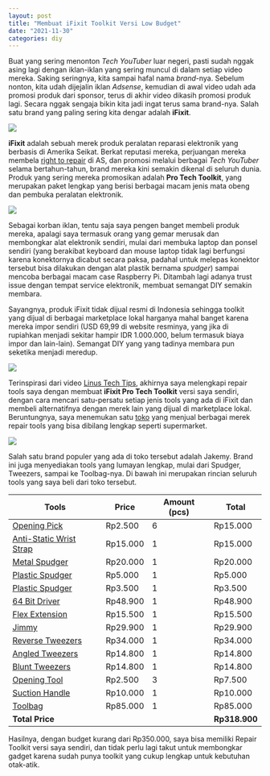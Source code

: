 ```yaml
---
layout: post
title: "Membuat iFixit Toolkit Versi Low Budget"
date: "2021-11-30"
categories: diy
---
```

 Buat yang sering menonton _Tech YouTuber_ luar negeri, pasti sudah nggak asing lagi dengan iklan-iklan yang sering muncul di dalam setiap video mereka. Saking seringnya, kita sampai hafal nama _brand_-nya. Sebelum nonton, kita udah dijejalin iklan _Adsense_, kemudian di awal video udah ada promosi produk dari sponsor, terus di akhir video dikasih promosi produk lagi. Secara nggak sengaja bikin kita jadi ingat terus sama brand-nya. Salah satu brand yang paling sering kita dengar adalah **iFixit**. 

![](https://upload.wikimedia.org/wikipedia/commons/thumb/8/8e/IFixit_logo.svg/800px-IFixit_logo.svg.png)

**iFixit** adalah sebuah merek produk peralatan reparasi elektronik yang berbasis di Amerika Seikat. Berkat reputasi mereka, perjuangan mereka membela [right to repair](https://www.ifixit.com/Right-to-Repair/Intro) di AS, dan promosi melalui berbagai _Tech YouTuber_ selama bertahun-tahun, brand mereka kini semakin dikenal di seluruh dunia. Produk yang sering mereka promosikan adalah **Pro Tech Toolkit**, yang merupakan paket lengkap yang berisi berbagai macam jenis mata obeng dan pembuka peralatan elektronik.

![](https://cdn-images-1.medium.com/max/800/1*3_EhNU9k6o3DW9y0xTSXDQ.jpeg)

Sebagai korban iklan, tentu saja saya pengen banget membeli produk mereka, apalagi saya termasuk orang yang gemar merusak dan membongkar alat elektronik sendiri, mulai dari membuka laptop dan ponsel sendiri (yang berakibat keyboard dan mouse laptop tidak lagi berfungsi karena konektornya dicabut secara paksa, padahal untuk melepas konektor tersebut bisa dilakukan dengan alat plastik bernama _spudger_) sampai mencoba berbagai macam case Raspberry Pi. Ditambah lagi adanya trust issue dengan tempat service elektronik, membuat semangat DIY semakin membara.

Sayangnya, produk iFixit tidak dijual resmi di Indonesia sehingga toolkit yang dijual di berbagai marketplace lokal harganya mahal banget karena mereka impor sendiri (USD 69,99 di website resminya, yang jika di rupiahkan menjadi sekitar hampir IDR 1.000.000, belum termasuk biaya impor dan lain-lain). Semangat DIY yang yang tadinya membara pun seketika menjadi meredup.

![](https://cdn-images-1.medium.com/max/800/1*P8qpkeVffmZdsZietl2dDQ.png)

Terinspirasi dari video [Linus Tech Tips](https://www.youtube.com/watch?v=Qo_vwhunO7I), akhirnya saya melengkapi repair tools saya dengan membuat **iFixit Pro Tech Toolkit** versi saya sendiri, dengan cara mencari satu-persatu setiap jenis tools yang ada di iFixit dan membeli alternatifnya dengan merek lain yang dijual di marketplace lokal. Beruntungnya, saya menemukan satu [toko](https://www.tokopedia.com/housesparepart/etalase/brand-jakemy-original) yang menjual berbagai merek repair tools yang bisa dibilang lengkap seperti supermarket. 

![](https://cdn-images-1.medium.com/max/800/1*42JU48sluXIqcFhC5QCCEA.png)

Salah satu brand populer yang ada di toko tersebut adalah Jakemy. Brand ini juga menyediakan tools yang lumayan lengkap, mulai dari Spudger, Tweezers, sampai ke Toolbag-nya. Di bawah ini merupakan rincian seluruh tools yang saya beli dari toko tersebut.

| Tools                                                                                                                          | Price    | Amount (pcs) | Total          |
| ------------------------------------------------------------------------------------------------------------------------------ | -------- | ------------ | -------------- |
| [Opening Pick](https://www.tokopedia.com/housesparepart/jakemy-jm-op014-smart-phone-opening-repair-tools-plastic-prying-picks) | Rp2.500  | 6            | Rp15.000       |
| [Anti-Static Wrist Strap](https://www.tokopedia.com/housesparepart/jakemy-gelang-antistatik-jm-e01)                            | Rp15.000 | 1            | Rp15.000       |
| [Metal Spudger](https://www.tokopedia.com/housesparepart/opening-tool-stanless-congkelan-pembuka-casing-3-in-1)                | Rp20.000 | 1            | Rp20.000       |
| [Plastic Spudger](https://www.tokopedia.com/housesparepart/opening-tool-merek-jakemy-jm-op04-original-spuder)                  | Rp5.000  | 1            | Rp5.000        |
| [Plastic Spudger](https://www.tokopedia.com/housesparepart/jakemy-jm-op017-repair-opening-tools-mobile-phone-spudger)          | Rp3.500  | 1            | Rp3.500        |
| [64 Bit Driver](https://www.tokopedia.com/housesparepart/jakemy-39-in-1-watch-repair-tools-kit-jm-8112)                        | Rp48.900 | 1            | Rp48.900       |
| [Flex Extension](https://www.tokopedia.com/housesparepart/jakemy-jm-h6-3x150mm-black-soft-extension-obeng-bar-flexibel)        | Rp15.500 | 1            | Rp15.500       |
| [Jimmy](https://www.tokopedia.com/housesparepart/opening-tool-merek-jakemy-jm-op12-original)                                   | Rp29.900 | 1            | Rp29.900       |
| [Reverse Tweezers](https://www.tokopedia.com/housesparepart/jm-t10-12-replaceable-anti-static-tweezer-set)                     | Rp34.000 | 1            | Rp34.000       |
| [Angled Tweezers](https://www.tokopedia.com/housesparepart/jakemy-anti-static-elbow-curved-tweezers-jm-t7-15)                  | Rp14.800 | 1            | Rp14.800       |
| [Blunt Tweezers](https://www.tokopedia.com/housesparepart/jakemy-anti-static-elbow-broad-tip-tweezers-jm-t7-13)                | Rp14.800 | 1            | Rp14.800       |
| [Opening Tool](https://www.tokopedia.com/housesparepart/jakemy-jm-op011-repair-opening-tools-mobile-phone-spudger)             | Rp2.500  | 3            | Rp7.500        |
| [Suction Handle](https://www.tokopedia.com/housesparepart/opening-tool-merek-jakemy-jm-sk01-original)                          | Rp10.000 | 1            | Rp10.000       | 
| [Toolbag](https://www.tokopedia.com/housesparepart/jakemy-jm-b09-small-professional-multifunctional-electrician)               | Rp85.000 | 1            | Rp85.000       |
| **Total Price**                                                                                                                |          |              | **Rp318.900** |

Hasilnya, dengan budget kurang dari Rp350.000, saya bisa memiliki Repair Toolkit versi saya sendiri, dan tidak perlu lagi takut untuk membongkar gadget karena sudah punya toolkit yang cukup lengkap untuk kebutuhan otak-atik.
